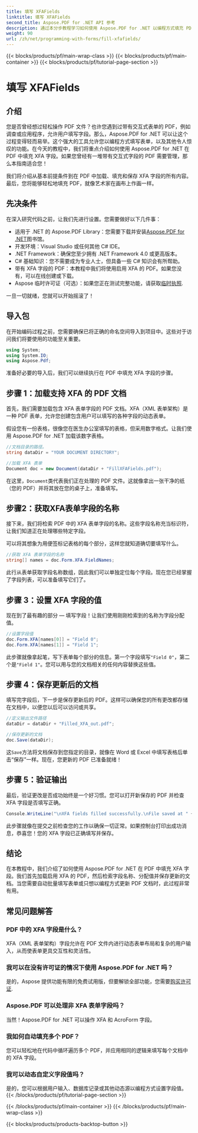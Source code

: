 ```yaml
---
title: 填写 XFAFields
linktitle: 填写 XFAFields
second_title: Aspose.PDF for .NET API 参考
description: 通过本分步教程学习如何使用 Aspose.PDF for .NET 以编程方式填充 PDF 中的 XFA 字段。发现简单、强大的 PDF 操作工具。
weight: 90
url: /zh/net/programming-with-forms/fill-xfafields/
---
```


{{< blocks/products/pf/main-wrap-class >}}
{{< blocks/products/pf/main-container >}}
{{< blocks/products/pf/tutorial-page-section >}}

# 填写 XFAFields

## 介绍

您是否曾经想过轻松操作 PDF 文件？也许您遇到过带有交互式表单的 PDF，例如调查或应用程序，允许用户填写字段。那么，Aspose.PDF for .NET 可以让这个过程变得轻而易举。这个强大的工具允许您以编程方式填写表单，以及其他令人惊叹的功能。在今天的教程中，我们将重点介绍如何使用 Aspose.PDF for .NET 在 PDF 中填充 XFA 字段。如果您曾经有一堆带有交互式字段的 PDF 需要管理，那么本指南适合您！

我们将介绍从基本前提条件到在 PDF 中加载、填充和保存 XFA 字段的所有内容。最后，您将能够轻松地填充 PDF，就像艺术家在画布上作画一样。

## 先决条件

在深入研究代码之前，让我们先进行设置。您需要做好以下几件事：

-  适用于 .NET 的 Aspose.PDF Library：您需要下载并安装[Aspose.PDF for .NET](https://releases.aspose.com/pdf/net/)图书馆。
- 开发环境：Visual Studio 或任何其他 C# IDE。
- .NET Framework：确保您至少拥有 .NET Framework 4.0 或更高版本。
- C# 基础知识：您不需要成为专业人士，但具备一些 C# 知识会有所帮助。
- 带有 XFA 字段的 PDF：本教程中我们将使用启用 XFA 的 PDF。如果您没有，可以在线创建或下载。
-  Aspose 临时许可证（可选）：如果您正在测试完整功能，请获取[临时执照](https://purchase.aspose.com/temporary-license/).

一旦一切就绪，您就可以开始摇滚了！

## 导入包

在开始编码过程之前，您需要确保已将正确的命名空间导入到项目中。这些对于访问我们将要使用的功能至关重要。

```csharp
using System;
using System.IO;
using Aspose.Pdf;
```

准备好必要的导入后，我们可以继续执行在 PDF 中填充 XFA 字段的步骤。

## 步骤 1：加载支持 XFA 的 PDF 文档

首先，我们需要加载包含 XFA 表单字段的 PDF 文档。XFA（XML 表单架构）是一种 PDF 表单，允许您创建包含用户可以填写的各种字段的动态表单。

假设您有一份表格，很像您在医生办公室填写的表格，但采用数字格式。让我们使用 Aspose.PDF for .NET 加载该数字表格。

```csharp
//文档目录的路径。
string dataDir = "YOUR DOCUMENT DIRECTORY";

//加载 XFA 表单
Document doc = new Document(dataDir + "FillXFAFields.pdf");
```

在这里，`Document`类代表我们正在处理的 PDF 文件。这就像拿出一张干净的纸（您的 PDF）并将其放在您的桌子上，准备填写。

## 步骤2：获取XFA表单字段的名称

接下来，我们将检索 PDF 中的 XFA 表单字段的名称。这些字段名称充当标识符，让我们知道正在处理哪些特定字段。

可以将其想象为用便签标记表格的每个部分，这样您就知道确切要填写什么。

```csharp
//获取 XFA 表单字段的名称
string[] names = doc.Form.XFA.FieldNames;
```

此行从表单获取字段名称数组，因此我们可以单独定位每个字段。现在您已经掌握了字段列表，可以准备填写它们了。

## 步骤 3：设置 XFA 字段的值

现在到了最有趣的部分 — 填写字段！让我们使用刚刚检索到的名称为字段分配值。

```csharp
//设置字段值
doc.Form.XFA[names[0]] = "Field 0";
doc.Form.XFA[names[1]] = "Field 1";
```

此步骤就像拿起笔，写下表单每个部分的信息。第一个字段填写`"Field 0"`，第二个是`"Field 1"`。您可以用与您的文档相关的任何内容替换这些值。

## 步骤 4：保存更新后的文档

填写完字段后，下一步是保存更新后的 PDF。这样可以确保您的所有更改都存储在文档中，以便您以后可以访问或共享。

```csharp
//定义输出文件路径
dataDir = dataDir + "Filled_XFA_out.pdf";

//保存更新的文档
doc.Save(dataDir);
```

这`Save`方法将文档保存到您指定的目录，就像在 Word 或 Excel 中填写表格后单击“保存”一样。现在，您更新的 PDF 已准备就绪！

## 步骤 5：验证输出

最后，验证更改是否成功始终是一个好习惯。您可以打开新保存的 PDF 并检查 XFA 字段是否填写正确。

```csharp
Console.WriteLine("\nXFA fields filled successfully.\nFile saved at " + dataDir);
```

此步骤就像在提交之前检查您的工作以确保一切正常。如果控制台打印出成功消息，恭喜您！您的 XFA 字段已正确填写并保存。

## 结论

在本教程中，我们介绍了如何使用 Aspose.PDF for .NET 在 PDF 中填充 XFA 字段。我们首先加载启用 XFA 的 PDF，然后检索字段名称、分配值并保存更新的文档。当您需要自动批量填写表单或只想以编程方式更新 PDF 文档时，此过程非常有用。

## 常见问题解答

### PDF 中的 XFA 字段是什么？
XFA（XML 表单架构）字段允许在 PDF 文件内进行动态表单布局和复杂的用户输入，从而使表单更具交互性和灵活性。

### 我可以在没有许可证的情况下使用 Aspose.PDF for .NET 吗？
是的，Aspose 提供功能有限的免费试用版，但要解锁全部功能，您需要[购买许可证](https://purchase.aspose.com/buy).

### Aspose.PDF 可以处理非 XFA 表单字段吗？
当然！Aspose.PDF for .NET 可以操作 XFA 和 AcroForm 字段。

### 我如何自动填充多个 PDF？
您可以轻松地在代码中循环遍历多个 PDF，并应用相同的逻辑来填写每个文档中的 XFA 字段。

### 我可以动态自定义字段值吗？
是的，您可以根据用户输入、数据库记录或其他动态源以编程方式设置字段值。
{{< /blocks/products/pf/tutorial-page-section >}}

{{< /blocks/products/pf/main-container >}}
{{< /blocks/products/pf/main-wrap-class >}}

{{< blocks/products/products-backtop-button >}}
